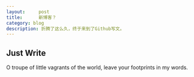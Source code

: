 ```yaml
---
layout:     post
title:      新博客？
category: blog
description: 折腾了这么久，终于来到了Github写文。
---
```


## Just Write

O troupe of little vagrants of the world, leave your footprints in my words.
